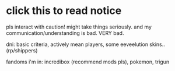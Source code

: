 # click this to read notice

pls interact with caution! might take things seriously.
and my communication/understanding is bad. VERY bad.

dni: basic criteria, actively mean players, some eeveelution skins.. (rp/shippers)

fandoms i'm in: incredibox (recommend mods pls), pokemon, trigun
